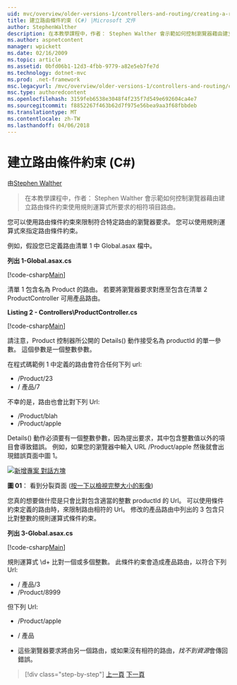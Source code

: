 ```yaml
---
uid: mvc/overview/older-versions-1/controllers-and-routing/creating-a-route-constraint-cs
title: 建立路由條件約束 (C#) |Microsoft 文件
author: StephenWalther
description: 在本教學課程中，作者： Stephen Walther 會示範如何控制瀏覽器藉由建立路由條件約束使用規則運算式所要求的相符項目路由。
ms.author: aspnetcontent
manager: wpickett
ms.date: 02/16/2009
ms.topic: article
ms.assetid: 0bfd06b1-12d3-4fbb-9779-a82e5eb7fe7d
ms.technology: dotnet-mvc
ms.prod: .net-framework
msc.legacyurl: /mvc/overview/older-versions-1/controllers-and-routing/creating-a-route-constraint-cs
msc.type: authoredcontent
ms.openlocfilehash: 3159feb6538e3048f4f235f7d549e692604ca4e7
ms.sourcegitcommit: f8852267f463b62d7f975e56bea9aa3f68fbbdeb
ms.translationtype: MT
ms.contentlocale: zh-TW
ms.lasthandoff: 04/06/2018
---
```

<a name="creating-a-route-constraint-c"></a>建立路由條件約束 (C#)
====================
由[Stephen Walther](https://github.com/StephenWalther)

> 在本教學課程中，作者： Stephen Walther 會示範如何控制瀏覽器藉由建立路由條件約束使用規則運算式所要求的相符項目路由。


您可以使用路由條件約束來限制符合特定路由的瀏覽器要求。 您可以使用規則運算式來指定路由條件約束。

例如，假設您已定義路由清單 1 中 Global.asax 檔中。

**列出 1-Global.asax.cs**

[!code-csharp[Main](creating-a-route-constraint-cs/samples/sample1.cs)]

清單 1 包含名為 Product 的路由。 若要將瀏覽器要求對應至包含在清單 2 ProductController 可用產品路由。

**Listing 2 - Controllers\ProductController.cs**

[!code-csharp[Main](creating-a-route-constraint-cs/samples/sample2.cs)]

請注意，Product 控制器所公開的 Details() 動作接受名為 productId 的單一參數。 這個參數是一個整數參數。

在程式碼範例 1 中定義的路由會符合任何下列 url:

- /Product/23
- / 產品/7

不幸的是，路由也會比對下列 Url:

- /Product/blah
- /Product/apple

Details() 動作必須要有一個整數參數，因為提出要求，其中包含整數值以外的項目會導致錯誤。 例如，如果您的瀏覽器中輸入 URL /Product/apple 然後就會出現錯誤頁面中圖 1。


[![新增專案 對話方塊](creating-a-route-constraint-cs/_static/image1.jpg)](creating-a-route-constraint-cs/_static/image1.png)

**圖 01**： 看到分裂頁面 ([按一下以檢視完整大小的影像](creating-a-route-constraint-cs/_static/image2.png))


您真的想要做什麼是只會比對包含適當的整數 productId 的 Url。 可以使用條件約束定義的路由時，來限制路由相符的 Url。 修改的產品路由中列出的 3 包含只比對整數的規則運算式條件約束。

**列出 3-Global.asax.cs**

[!code-csharp[Main](creating-a-route-constraint-cs/samples/sample3.cs)]

規則運算式 \d+ 比對一個或多個整數。 此條件約束會造成產品路由，以符合下列 Url:

- / 產品/3
- /Product/8999

但下列 Url:

- /Product/apple
- / 產品

- 這些瀏覽器要求將由另一個路由，或如果沒有相符的路由，*找不到資源*會傳回錯誤。

> [!div class="step-by-step"]
> [上一頁](creating-custom-routes-cs.md)
> [下一頁](creating-a-custom-route-constraint-cs.md)
